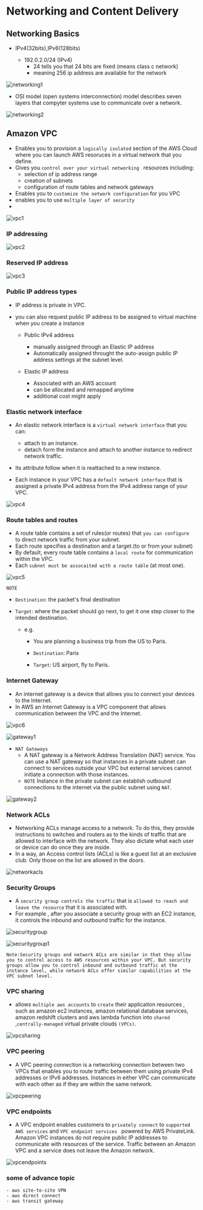 # Networking and Content Delivery

## Networking Basics

- IPv4(32bits),IPv6(128bits)

    - 192.0.2.0/24 (IPv4) 
        - 24 tells you that 24 bits are fixed (means class c network)
        - meaning 256 ip address are available for the network
          
![networking1](https://github.com/anupmaharzn/intro-to-aws/assets/34486226/2b9320c1-de61-40d2-99f6-9c0e4496a207)

- OSI model (open systems interconnection) model describes seven layers that compyter systems use to communicate over a network.

![networking2](https://github.com/anupmaharzn/intro-to-aws/assets/34486226/2baee9c5-dcd5-4563-95bf-a3636cc6ac83)


## Amazon VPC

- Enables you to provision a `logically isolated` section of the AWS Cloud where you can launch AWS resoruces in a virtual network that you define.
- Gives you `control over your virtual networking ` resources including:
    - selection of ip address range
    - creation of subnets
    - configuration of route tables and network gateways
- Enables you to `customize the network configuration` for you VPC
- enables you to use `multiple layer of security`
- 
![vpc1](https://github.com/anupmaharzn/intro-to-aws/assets/34486226/99300dbd-4be9-4e48-a342-7f74aede914f)

### IP addressing

![vpc2](https://github.com/anupmaharzn/intro-to-aws/assets/34486226/1058bb3f-8dc4-493b-82e8-2a84f20ec4b4)

### Reserved IP address

![vpc3](https://github.com/anupmaharzn/intro-to-aws/assets/34486226/ac4d95e2-9042-4479-aec2-117f8801153b)

### Public IP address types
- IP address is private in VPC.
- you can also request public IP address to be assigned to virtual machine when you create a instance 

    - Public IPv4 address
        - manually assigned through an Elastic IP address
        - Automatically assigned throught the auto-assign public IP address settings at the subnet level.

    - Elastic IP address
        - Associated with an AWS account 
        - can be allocated and remapped anytime
        - additional cost might apply


### Elastic network interface

- An elastic network interface is a `virtual network interface` that you can:
    - attach to an instance.
    - detach form the instance and attach to another instance to redirect network traffic.

- Its attribute follow when it is reattached to a new instance.

- Each instance in your VPC has a `default network interface` that is assigned a private IPv4 address from the IPv4 address range of your VPC.
  
![vpc4](https://github.com/anupmaharzn/intro-to-aws/assets/34486226/017d200b-42ec-40a5-a4ae-ceb69b9a7f1a)


### Route tables and routes

- A route table contains a set of rules(or routes) that `you can configure ` to direct network traffic from your subnet.
- Each route specifies a destination and a target.(to or from your subnet)
- By default, every route table contains a `local route` for communication within the VPC.
- Each `subnet must be assocaited with a route table` (at most one).

![vpc5](https://github.com/anupmaharzn/intro-to-aws/assets/34486226/83459eac-4458-43b2-a88c-fe1ef7b05771)

`NOTE`
- `Destination`: the packet's final destination

- `Target`: where the packet should go next, to get it one step closer to the intended destination.

    - e.g.

        - You are planning a business trip from the US to Paris.

        - `Destination`: Paris
        - `Target`: US airport, fly to Paris.
### Internet Gateway

- An internet gateway is a device that allows you to connect your devices to the Internet.
- In AWS an Internet Gateway is a VPC component that allows communication between the VPC and the Internet.

![vpc6](https://github.com/anupmaharzn/intro-to-aws/assets/34486226/8b0537ad-9ea4-4f6e-bd72-2829f2efe875)

![gateway1](https://github.com/anupmaharzn/intro-to-aws/assets/34486226/925dada8-b8b4-4d9d-87e4-e641a0a16174)


- `NAT Gateways`
    - A NAT gateway is a Network Address Translation (NAT) service. You can use a NAT gateway so that instances in a private subnet can connect to services outside your VPC but external services cannot initiate a connection with those instances.
    - `NOTE` Instance in the private subnet can establish outbound connections to the internet via the public subnet using `NAT`.
  
 ![gateway2](https://github.com/anupmaharzn/intro-to-aws/assets/34486226/97d76f75-6f85-4b52-a7e4-3c09656b466d)

### Network ACLs
- Networking ACLs manage access to a network. To do this, they provide instructions to switches and routers as to the kinds of traffic that are allowed to interface with the network. They also dictate what each user or device can do once they are inside.
- In a way, an Access control lists (ACLs) is like a guest list at an exclusive club. Only those on the list are allowed in the doors.

![networkacls](https://github.com/anupmaharzn/intro-to-aws/assets/34486226/9008585a-d3de-4810-bfe5-c886c8eb074f)

### Security Groups
- A `security group controls the traffic` that is `allowed to reach and leave the resource` that it is associated with.
- For example , after you associate a security group with an EC2 instance, it controls the inbound and outbound traffic for the instance.

![securitygroup](https://github.com/anupmaharzn/intro-to-aws/assets/34486226/b5fd2ca2-b572-4f4a-9895-3ceb89cc6354)

![securitygroup1](https://github.com/anupmaharzn/intro-to-aws/assets/34486226/95e820bb-7808-4a04-89e9-dd6a3a2452a5)

`Note:Security groups and network ACLs are similar in that they allow you to control access to AWS resources within your VPC. But security groups allow you to control inbound and outbound traffic at the instance level, while network ACLs offer similar capabilities at the VPC subnet level. `


### VPC sharing
- allows `multiple aws accounts` to `create` their applicaiton resources , such as amazon ec2 instances, amazon relational database services, amazon redshift clusters and aws lambda function into `shared` ,`centrally-managed` virtual private clouds `(VPCs)`.

![vpcsharing](https://github.com/anupmaharzn/intro-to-aws/assets/34486226/a33047bf-7189-4e04-b199-28563dbd1ee5)

### VPC peering
- A VPC peering connection is a networking connection between two VPCs that enables you to route traffic between them using private IPv4 addresses or IPv6 addresses. Instances in either VPC can communicate with each other as if they are within the same network.

![vpcpeering](https://github.com/anupmaharzn/intro-to-aws/assets/34486226/eccba992-da3c-485d-8c33-c9eba9fe0852)

### VPC endpoints
- A VPC endpoint enables customers to ` privately connect ` to `supported AWS services` and `VPC endpoint services ` powered by AWS PrivateLink. Amazon VPC instances do not require public IP addresses to communicate with resources of the service. Traffic between an Amazon VPC and a service does not leave the Amazon network.

![vpcendpoints](https://github.com/anupmaharzn/intro-to-aws/assets/34486226/b59f12c8-4f73-4679-a93e-58e73091d055)


### some of advance topic
    - aws site-to-site VPN
    - aws direct connect
    - aws transit gateway
